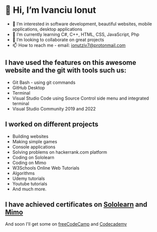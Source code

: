 # 👋 Hi, I’m Ivanciu Ionut
- 👀 I’m interested in software development, beautiful websites, mobile applications, desktop applications
- 🌱 I’m currently learning C#, C++, HTML, CSS, JavaScript, Php
- 💞️ I’m looking to collaborate on great projects
- 📫 How to reach me - email: ionutziv7@protonmail.com

## I have used the features on this awesome website and the git with tools such us:
- Git Bash - using git commands
- GitHub Desktop
- Terminal 
- Visual Studio Code using Source Control side menu and integrated terminal
- Visual Studio Community 2019 and 2022
## I worked on different projects
- Building websites 
- Making simple games 
- Console applications
- Solving problems on hackerrank.com platform
- Coding on Sololearn 
- Coding on Mimo
- W3Schools Online Web Tutorials
- Algorithms 
- Udemy tutorials 
- Youtube tutorials
- And much more.

## I have achieved certificates on <a href="https://www.sololearn.com/" target="_blank">Sololearn</a>  and <a href="https://getmimo.com" target="_blank">Mimo</a>
And soon I'll get some on <a href="https://www.freecodecamp.org/" target="_blank">freeCodeCamp</a> and <a href="https://www.codecademy.com/" target="_blank">Codecademy</a>
<!---
ionutziv7/ionutziv7 is a ✨ special ✨ repository because its `README.md` (this file) appears on your GitHub profile.
You can click the Preview link to take a look at your changes.
--->
